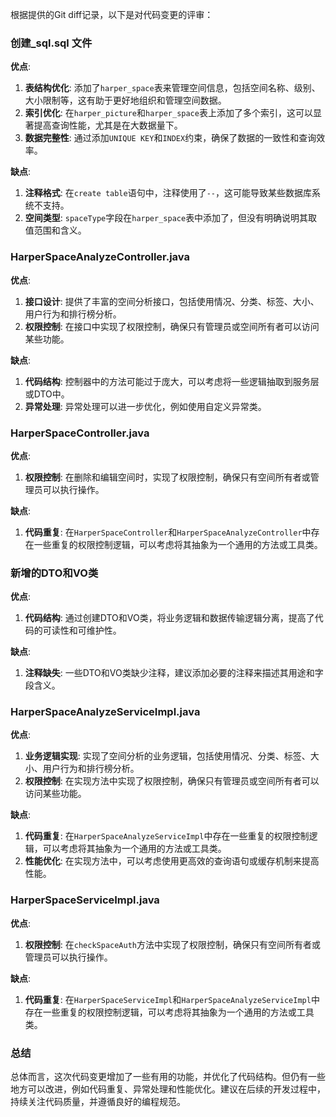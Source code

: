 根据提供的Git diff记录，以下是对代码变更的评审：

### 创建_sql.sql 文件

**优点**:
1. **表结构优化**: 添加了`harper_space`表来管理空间信息，包括空间名称、级别、大小限制等，这有助于更好地组织和管理空间数据。
2. **索引优化**: 在`harper_picture`和`harper_space`表上添加了多个索引，这可以显著提高查询性能，尤其是在大数据量下。
3. **数据完整性**: 通过添加`UNIQUE KEY`和`INDEX`约束，确保了数据的一致性和查询效率。

**缺点**:
1. **注释格式**: 在`create table`语句中，注释使用了`--`，这可能导致某些数据库系统不支持。
2. **空间类型**: `spaceType`字段在`harper_space`表中添加了，但没有明确说明其取值范围和含义。

### HarperSpaceAnalyzeController.java

**优点**:
1. **接口设计**: 提供了丰富的空间分析接口，包括使用情况、分类、标签、大小、用户行为和排行榜分析。
2. **权限控制**: 在接口中实现了权限控制，确保只有管理员或空间所有者可以访问某些功能。

**缺点**:
1. **代码结构**: 控制器中的方法可能过于庞大，可以考虑将一些逻辑抽取到服务层或DTO中。
2. **异常处理**: 异常处理可以进一步优化，例如使用自定义异常类。

### HarperSpaceController.java

**优点**:
1. **权限控制**: 在删除和编辑空间时，实现了权限控制，确保只有空间所有者或管理员可以执行操作。

**缺点**:
1. **代码重复**: 在`HarperSpaceController`和`HarperSpaceAnalyzeController`中存在一些重复的权限控制逻辑，可以考虑将其抽象为一个通用的方法或工具类。

### 新增的DTO和VO类

**优点**:
1. **代码结构**: 通过创建DTO和VO类，将业务逻辑和数据传输逻辑分离，提高了代码的可读性和可维护性。

**缺点**:
1. **注释缺失**: 一些DTO和VO类缺少注释，建议添加必要的注释来描述其用途和字段含义。

### HarperSpaceAnalyzeServiceImpl.java

**优点**:
1. **业务逻辑实现**: 实现了空间分析的业务逻辑，包括使用情况、分类、标签、大小、用户行为和排行榜分析。
2. **权限控制**: 在实现方法中实现了权限控制，确保只有管理员或空间所有者可以访问某些功能。

**缺点**:
1. **代码重复**: 在`HarperSpaceAnalyzeServiceImpl`中存在一些重复的权限控制逻辑，可以考虑将其抽象为一个通用的方法或工具类。
2. **性能优化**: 在实现方法中，可以考虑使用更高效的查询语句或缓存机制来提高性能。

### HarperSpaceServiceImpl.java

**优点**:
1. **权限控制**: 在`checkSpaceAuth`方法中实现了权限控制，确保只有空间所有者或管理员可以执行操作。

**缺点**:
1. **代码重复**: 在`HarperSpaceServiceImpl`和`HarperSpaceAnalyzeServiceImpl`中存在一些重复的权限控制逻辑，可以考虑将其抽象为一个通用的方法或工具类。

### 总结

总体而言，这次代码变更增加了一些有用的功能，并优化了代码结构。但仍有一些地方可以改进，例如代码重复、异常处理和性能优化。建议在后续的开发过程中，持续关注代码质量，并遵循良好的编程规范。